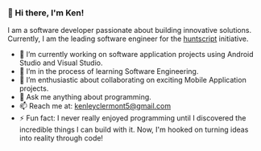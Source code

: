 
### 👋 Hi there, I'm Ken!

I am a software developer passionate about building innovative solutions. Currently, I am the leading software engineer for the [huntscript](https://github.com/huntscript/) initiative.

- 🔭 I’m currently working on software application projects using Android Studio and Visual Studio.
- 🌱 I’m in the process of learning Software Engineering.
- 👯 I’m enthusiastic about collaborating on exciting Mobile Application projects.
- 💬 Ask me anything about programming.
- 📫 Reach me at: [kenleyclermont5@gmail.com](mailto:kenleyclermont5@gmail.com)
- ⚡ Fun fact: I never really enjoyed programming until I discovered the incredible things I can build with it. Now, I'm hooked on turning ideas into reality through code!

<!--
**kenleyclermont/kenleyclermont** is a ✨ _special_ ✨ repository because its `README.md` (this file) appears on your GitHub profile.

Here are some ideas to get you started:
- ✨ [huntscript](https://github.com/huntscript/)
- 😄 Pronouns: ...
- ⚡ Fun fact: ...
-->
